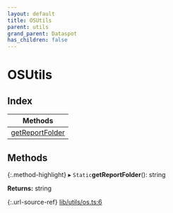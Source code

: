 ```yaml
---
layout: default
title: OSUtils
parent: utils
grand_parent: Dataspot
has_children: false
---
```


# OSUtils

## Index

| Methods |
|-----------|
| [getReportFolder](#getreportfolder) |

## Methods

{:.method-highlight}
▸ `Static`**getReportFolder**(): string

**Returns:** string

{:.url-source-ref}
[lib/utils/os.ts:6](https://github.com/ascentcore/dataspot/blob/74b97e8/lib/utils/os.ts#L6)
